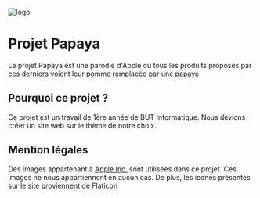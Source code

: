 ![logo](../Projet/assets/img/logo.png)
# Projet Papaya
Le projet Papaya est une parodie d'Apple où tous les produits proposés par ces derniers voient leur pomme remplacée par une papaye.
## Pourquoi ce projet ?
Ce projet est un travail de 1ère année de BUT Informatique. Nous devions créer un site web sur le thème de notre choix. 
## Mention légales
Des images appartenant à <a href="https://www.apple.com">Apple Inc.</a> sont utilisées dans ce projet. Ces images ne nous appartiennent en aucun cas.
De plus, les icones présentes sur le site proviennent de <a href="https://www.flaticon.com">Flaticon</a>